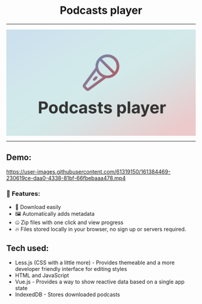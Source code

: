 <h1 align=center>Podcasts player</h1>
<hr>
<img align=center src=https://github.com/Explosion-Scratch/podcasts_player/blob/main/big_img.png?raw=true alt="Banner Image"/>
<hr>

## Demo: 

https://user-images.githubusercontent.com/61319150/161384469-230619ce-daa0-4338-81bf-66fbebaaa478.mp4

### 🚀 Features:
  -  💾 Download easily
  -  🖼️ Automatically adds metadata
  -  🤐 Zip files with one click and view progress
  -  🔥 Files stored locally in your browser, no sign up or servers required.

## Tech used:
  - Less.js (CSS with a little more) - Provides themeable and a more developer friendly interface for editing styles
  - HTML and JavaScript
  - Vue.js - Provides a way to show reactive data based on a single app state
  - IndexedDB - Stores downloaded podcasts
